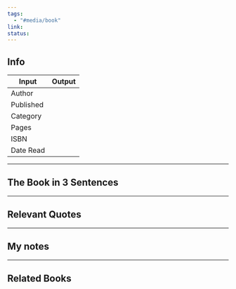 ```yaml
---
tags:
  - "#media/book"
link: 
status:
---
```

## Info 

| Input | Output |  
| --------- | ------ |  
| Author | |  
| Published | |  
| Category | |
| Pages | |
| ISBN | |
| Date Read | |  

--------------------------------------------------
## The Book in 3 Sentences 


--------------------------------------------------

## Relevant Quotes


--------------------------------------------------

## My notes


--------------------------------------------------
  
## Related Books